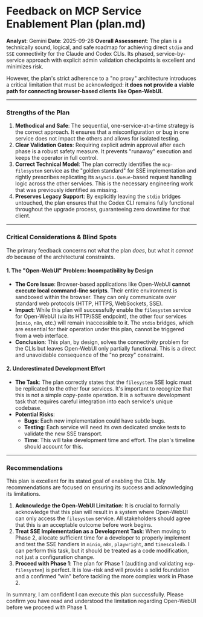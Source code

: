 # Feedback on MCP Service Enablement Plan (plan.md)

**Analyst**: Gemini
**Date**: 2025-09-28
**Overall Assessment**: The plan is a technically sound, logical, and safe roadmap for achieving direct `stdio` and `SSE` connectivity for the Claude and Codex CLIs. Its phased, service-by-service approach with explicit admin validation checkpoints is excellent and minimizes risk.

However, the plan's strict adherence to a "no proxy" architecture introduces a critical limitation that must be acknowledged: **it does not provide a viable path for connecting browser-based clients like Open-WebUI.**

---

### Strengths of the Plan

1.  **Methodical and Safe**: The sequential, one-service-at-a-time strategy is the correct approach. It ensures that a misconfiguration or bug in one service does not impact the others and allows for isolated testing.
2.  **Clear Validation Gates**: Requiring explicit admin approval after each phase is a robust safety measure. It prevents "runaway" execution and keeps the operator in full control.
3.  **Correct Technical Model**: The plan correctly identifies the `mcp-filesystem` service as the "golden standard" for SSE implementation and rightly prescribes replicating its `asyncio.Queue`-based request handling logic across the other services. This is the necessary engineering work that was previously identified as missing.
4.  **Preserves Legacy Support**: By explicitly leaving the `stdio` bridges untouched, the plan ensures that the Codex CLI remains fully functional throughout the upgrade process, guaranteeing zero downtime for that client.

---

### Critical Considerations & Blind Spots

The primary feedback concerns not what the plan *does*, but what it *cannot do* because of the architectural constraints.

#### 1. The "Open-WebUI" Problem: Incompatibility by Design

*   **The Core Issue**: Browser-based applications like Open-WebUI **cannot execute local command-line scripts**. Their entire environment is sandboxed within the browser. They can only communicate over standard web protocols (HTTP, HTTPS, WebSockets, SSE).
*   **Impact**: While this plan will successfully enable the `filesystem` service for Open-WebUI (via its HTTP/SSE endpoint), the other four services (`minio`, `n8n`, etc.) will remain inaccessible to it. The `stdio` bridges, which are essential for their operation under this plan, cannot be triggered from a web interface.
*   **Conclusion**: This plan, by design, solves the connectivity problem for the CLIs but leaves Open-WebUI only partially functional. This is a direct and unavoidable consequence of the "no proxy" constraint.

#### 2. Underestimated Development Effort

*   **The Task**: The plan correctly states that the `filesystem` SSE logic must be replicated to the other four services. It's important to recognize that this is not a simple copy-paste operation. It is a software development task that requires careful integration into each service's unique codebase.
*   **Potential Risks**:
    *   **Bugs**: Each new implementation could have subtle bugs.
    *   **Testing**: Each service will need its own dedicated smoke tests to validate the new SSE transport.
    *   **Time**: This will take development time and effort. The plan's timeline should account for this.

---

### Recommendations

This plan is excellent for its stated goal of enabling the CLIs. My recommendations are focused on ensuring its success and acknowledging its limitations.

1.  **Acknowledge the Open-WebUI Limitation**: It is crucial to formally acknowledge that this plan will result in a system where Open-WebUI can only access the `filesystem` service. All stakeholders should agree that this is an acceptable outcome before work begins.
2.  **Treat SSE Implementation as a Development Task**: When moving to Phase 2, allocate sufficient time for a developer to properly implement and test the SSE handlers in `minio`, `n8n`, `playwright`, and `timescaledb`. I can perform this task, but it should be treated as a code modification, not just a configuration change.
3.  **Proceed with Phase 1**: The plan for Phase 1 (auditing and validating `mcp-filesystem`) is perfect. It is low-risk and will provide a solid foundation and a confirmed "win" before tackling the more complex work in Phase 2.

In summary, I am confident I can execute this plan successfully. Please confirm you have read and understood the limitation regarding Open-WebUI before we proceed with Phase 1.